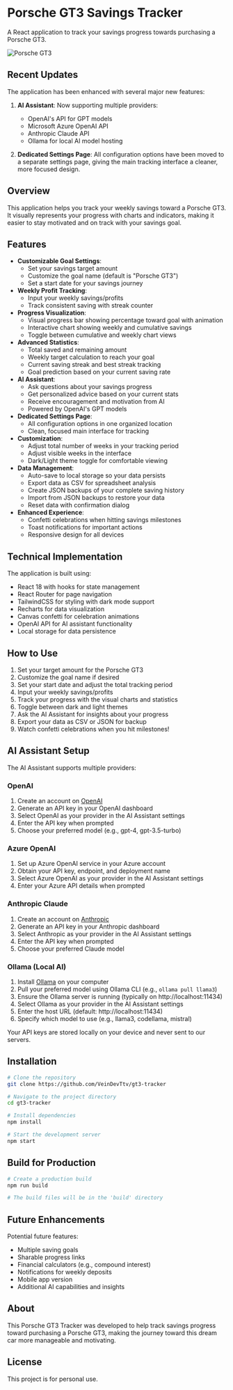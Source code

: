 # Porsche GT3 Savings Tracker

A React application to track your savings progress towards purchasing a Porsche GT3.

![Porsche GT3](https://files.porsche.com/filestore/image/multimedia/none/992-gt3-modelimage-sideshot/model/765dfc51-51bc-11eb-80d1-005056bbdc38/porsche-model.png)

## Recent Updates

The application has been enhanced with several major new features:

1. **AI Assistant**: Now supporting multiple providers:
   - OpenAI's API for GPT models
   - Microsoft Azure OpenAI API
   - Anthropic Claude API
   - Ollama for local AI model hosting

2. **Dedicated Settings Page**: All configuration options have been moved to a separate settings page, giving the main tracking interface a cleaner, more focused design.

## Overview

This application helps you track your weekly savings toward a Porsche GT3. It visually represents your progress with charts and indicators, making it easier to stay motivated and on track with your savings goal.

## Features

- **Customizable Goal Settings**:
  - Set your savings target amount
  - Customize the goal name (default is "Porsche GT3")
  - Set a start date for your savings journey
- **Weekly Profit Tracking**: 
  - Input your weekly savings/profits
  - Track consistent saving with streak counter
- **Progress Visualization**: 
  - Visual progress bar showing percentage toward goal with animation
  - Interactive chart showing weekly and cumulative savings
  - Toggle between cumulative and weekly chart views
- **Advanced Statistics**:
  - Total saved and remaining amount
  - Weekly target calculation to reach your goal
  - Current saving streak and best streak tracking
  - Goal prediction based on your current saving rate
- **AI Assistant**:
  - Ask questions about your savings progress
  - Get personalized advice based on your current stats
  - Receive encouragement and motivation from AI
  - Powered by OpenAI's GPT models
- **Dedicated Settings Page**:
  - All configuration options in one organized location
  - Clean, focused main interface for tracking
- **Customization**:
  - Adjust total number of weeks in your tracking period
  - Adjust visible weeks in the interface
  - Dark/Light theme toggle for comfortable viewing
- **Data Management**:
  - Auto-save to local storage so your data persists
  - Export data as CSV for spreadsheet analysis
  - Create JSON backups of your complete saving history
  - Import from JSON backups to restore your data
  - Reset data with confirmation dialog
- **Enhanced Experience**:
  - Confetti celebrations when hitting savings milestones
  - Toast notifications for important actions
  - Responsive design for all devices

## Technical Implementation

The application is built using:

- React 18 with hooks for state management
- React Router for page navigation
- TailwindCSS for styling with dark mode support
- Recharts for data visualization
- Canvas confetti for celebration animations
- OpenAI API for AI assistant functionality
- Local storage for data persistence

## How to Use

1. Set your target amount for the Porsche GT3
2. Customize the goal name if desired
3. Set your start date and adjust the total tracking period
4. Input your weekly savings/profits
5. Track your progress with the visual charts and statistics
6. Toggle between dark and light themes
7. Ask the AI Assistant for insights about your progress
8. Export your data as CSV or JSON for backup
9. Watch confetti celebrations when you hit milestones!

## AI Assistant Setup

The AI Assistant supports multiple providers:

### OpenAI
1. Create an account on [OpenAI](https://openai.com/)
2. Generate an API key in your OpenAI dashboard
3. Select OpenAI as your provider in the AI Assistant settings
4. Enter the API key when prompted
5. Choose your preferred model (e.g., gpt-4, gpt-3.5-turbo)

### Azure OpenAI
1. Set up Azure OpenAI service in your Azure account
2. Obtain your API key, endpoint, and deployment name
3. Select Azure OpenAI as your provider in the AI Assistant settings
4. Enter your Azure API details when prompted

### Anthropic Claude
1. Create an account on [Anthropic](https://www.anthropic.com/)
2. Generate an API key in your Anthropic dashboard
3. Select Anthropic as your provider in the AI Assistant settings
4. Enter the API key when prompted
5. Choose your preferred Claude model

### Ollama (Local AI)
1. Install [Ollama](https://ollama.ai/) on your computer
2. Pull your preferred model using Ollama CLI (e.g., `ollama pull llama3`)
3. Ensure the Ollama server is running (typically on http://localhost:11434)
4. Select Ollama as your provider in the AI Assistant settings
5. Enter the host URL (default: http://localhost:11434)
6. Specify which model to use (e.g., llama3, codellama, mistral)

Your API keys are stored locally on your device and never sent to our servers.

## Installation

```bash
# Clone the repository
git clone https://github.com/VeinDevTtv/gt3-tracker

# Navigate to the project directory
cd gt3-tracker

# Install dependencies
npm install

# Start the development server
npm start
```

## Build for Production

```bash
# Create a production build
npm run build

# The build files will be in the 'build' directory
```

## Future Enhancements

Potential future features:
- Multiple saving goals
- Sharable progress links
- Financial calculators (e.g., compound interest)
- Notifications for weekly deposits
- Mobile app version
- Additional AI capabilities and insights

## About

This Porsche GT3 Tracker was developed to help track savings progress toward purchasing a Porsche GT3, making the journey toward this dream car more manageable and motivating.

## License

This project is for personal use.
